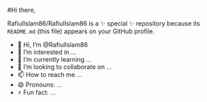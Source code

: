 #Hi there,

RafiulIslam86/RafiulIslam86 is a ✨ special ✨ repository because its `README.md` (this file) appears on your GitHub profile.

- 👋 Hi, I’m @RafiulIslam86
- 👀 I’m interested in ...
- 🌱 I’m currently learning ...
- 💞️ I’m looking to collaborate on ...
- 📫 How to reach me ...
- 😄 Pronouns: ...
- ⚡ Fun fact: ...




